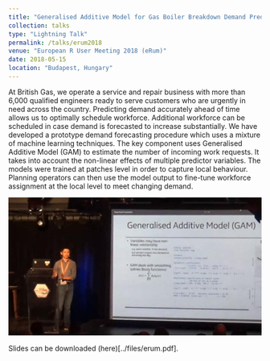 ```yaml
---
title: "Generalised Additive Model for Gas Boiler Breakdown Demand Prediction"
collection: talks
type: "Lightning Talk"
permalink: /talks/erum2018
venue: "European R User Meeting 2018 (eRum)"
date: 2018-05-15
location: "Budapest, Hungary"
---
```


At British Gas, we operate a service and repair business with more than 6,000 qualified engineers ready to serve customers who are urgently in need across the country. Predicting demand accurately ahead of time allows us to optimally schedule workforce. Additional workforce can be scheduled in case demand is forecasted to increase substantially. We have developed a prototype demand forecasting procedure which uses a mixture of machine learning techniques. The key component uses Generalised Additive Model (GAM) to estimate the number of incoming work requests. It takes into account the non-linear effects of multiple predictor variables. The models were trained at patches level in order to capture local behaviour. Planning operators can then use the model output to fine-tune workforce assignment at the local level to meet changing demand.

![eRum 2018](../images/erum2018.jpg)

Slides can be downloaded (here)[../files/erum.pdf].